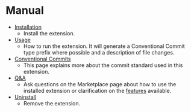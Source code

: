 # Manual

- [Installation](installation.md)
    - Install the extension.
- [Usage](usage.md)
    - How to run the extension. It will generate a Conventional Commit type prefix where possible and a description of file changes.
- [Conventional Commits](conventional-commits.md)
    - This page explains more about the commit standard used in this extension.
- [Q&A][]
    - Ask questions on the Marketplace page about how to use the installed extension or clarification on the [features](/docs/features.md) available.
- [Uninstall](uninstall.md)
    - Remove the extension.

[Q&A]: https://marketplace.visualstudio.com/items?itemName=MichaelCurrin.auto-commit-msg&ssr=false#qna
